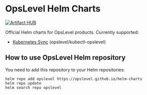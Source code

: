 # OpsLevel Helm Charts

[![Artifact HUB](https://img.shields.io/endpoint?url=https://artifacthub.io/badge/repository/opslevel)](https://artifacthub.io/packages/search?repo=opslevel) 

Official Helm charts for OpsLevel products. Currently supported:

- [Kubernetes Sync](https://github.com/OpsLevel/helm-charts/tree/main/charts/kubernetes-sync) (opslevel/kubectl-opslevel)

## How to use OpsLevel Helm repository

You need to add this repository to your Helm repositories:

```
helm repo add opslevel https://opslevel.github.io/helm-charts
helm repo update
helm search repo opslevel
```
